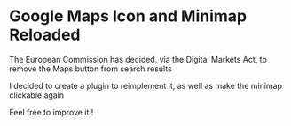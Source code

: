 # Google Maps Icon and Minimap Reloaded

The European Commission has decided, via the Digital Markets Act, to remove the Maps button from search results

I decided to create a plugin to reimplement it, as well as make the minimap clickable again

Feel free to improve it !